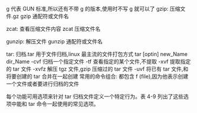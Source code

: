 g 代表 GUN 标准,所以还有不带 g 的版本,使用时不写 g 就可以了
gzip: 压缩文件.gz
gzip 通配符或文件名

zcat: 查看压缩文件内容
zcat 压缩文件名

gunzip: 解压文件
gunzip 通配符或文件名

tar: 归档.tar
用于文件归档,linux 最主流的文件打包方式
tar [optin] new_Name dir_Name
-cvf 归档一个指定文件
-tf 查看指定的某个文件,不提取
-xvf 提取指定的 tar 文件
-xvfz 解压 tgz 文件,gzip 压缩过的 tar 文件
-uvf 将已有 tar 文件,和将要创建的 tar 合并在一起创建
常用的命令组合: 都包含 f (file),因为他表示创建一个文件或者要进行归档的文件

每个功能可用选项来针对 tar 归档文件定义一个特定行为。表 4-9 列出了这些选项中能和 tar 命令一起使用的常见选项。
